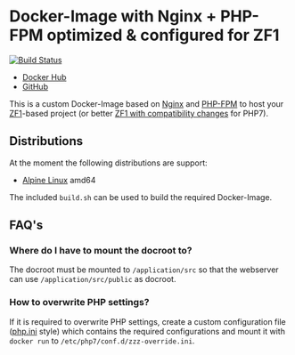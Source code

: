 # Docker-Image with Nginx + PHP-FPM optimized & configured for ZF1

[![Build Status](https://travis-ci.org/ras-martin/nginx-phpfpm-4-zf1.svg?branch=master)](https://travis-ci.org/ras-martin/nginx-phpfpm-4-zf1)

* [Docker Hub](https://hub.docker.com/r/rasmartin/nginx-phpfpm-4-zf1)
* [GitHub](https://github.com/ras-martin/nginx-phpfpm-4-zf1)

This is a custom Docker-Image based on [Nginx](https://www.nginx.com/) and [PHP-FPM](https://www.php.net/) to host your [ZF1](https://github.com/zendframework/zf1)-based project (or better [ZF1 with compatibility changes](https://github.com/Shardj/zf1-future) for PHP7).

## Distributions

At the moment the following distributions are support:
* [Alpine Linux](https://alpinelinux.org/) amd64

The included `build.sh` can be used to build the required Docker-Image.

## FAQ's

### Where do I have to mount the docroot to?

The docroot must be mounted to `/application/src` so that the webserver can use `/application/src/public` as docroot.

### How to overwrite PHP settings?

If it is required to overwrite PHP settings, create a custom configuration file ([php.ini](https://www.php.net/manual/en/ini.list.php) style) which contains the required configurations and mount it with `docker run` to `/etc/php7/conf.d/zzz-override.ini`.
